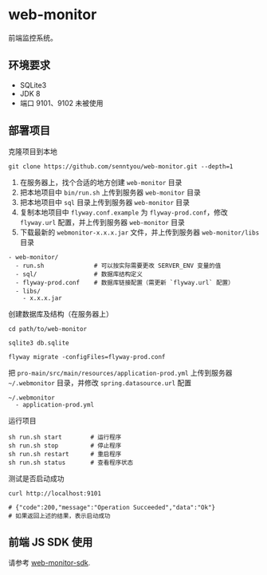 # web-monitor

前端监控系统。

## 环境要求

- SQLite3
- JDK 8
- 端口 9101、9102 未被使用

## 部署项目

克隆项目到本地

```
git clone https://github.com/senntyou/web-monitor.git --depth=1
```

1. 在服务器上，找个合适的地方创建 `web-monitor` 目录
2. 把本地项目中 `bin/run.sh` 上传到服务器 `web-monitor` 目录
3. 把本地项目中 `sql` 目录上传到服务器 `web-monitor` 目录
4. 复制本地项目中 `flyway.conf.example` 为 `flyway-prod.conf`，修改 `flyway.url` 配置，并上传到服务器 `web-monitor` 目录
5. 下载最新的 `webmonitor-x.x.x.jar` 文件，并上传到服务器 `web-monitor/libs` 目录

```
- web-monitor/
  - run.sh              # 可以按实际需要更改 SERVER_ENV 变量的值
  - sql/                # 数据库结构定义
  - flyway-prod.conf    # 数据库链接配置（需更新 `flyway.url` 配置）
  - libs/　
    - x.x.x.jar
```

创建数据库及结构（在服务器上）

```
cd path/to/web-monitor

sqlite3 db.sqlite

flyway migrate -configFiles=flyway-prod.conf
```

把 `pro-main/src/main/resources/application-prod.yml` 上传到服务器 `~/.webmonitor` 目录，并修改  `spring.datasource.url` 配置

```
~/.webmonitor
  - application-prod.yml
```

运行项目

```
sh run.sh start        # 运行程序
sh run.sh stop         # 停止程序
sh run.sh restart      # 重启程序
sh run.sh status       # 查看程序状态
```

测试是否启动成功

```
curl http://localhost:9101

# {"code":200,"message":"Operation Succeeded","data":"Ok"}
# 如果返回上述的结果，表示启动成功
```

## 前端 JS SDK 使用

请参考 [web-monitor-sdk](https://github.com/senntyou/web-monitor-sdk).
